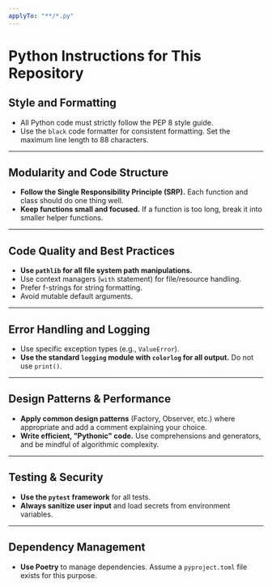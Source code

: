 ```yaml
---
applyTo: "**/*.py"
---
```

# Python Instructions for This Repository

## Style and Formatting
- All Python code must strictly follow the PEP 8 style guide.
- Use the `black` code formatter for consistent formatting. Set the maximum line length to 88 characters.

---

## Modularity and Code Structure
- **Follow the Single Responsibility Principle (SRP).** Each function and class should do one thing well.
- **Keep functions small and focused.** If a function is too long, break it into smaller helper functions.

---

## Code Quality and Best Practices
- **Use `pathlib` for all file system path manipulations.**
- Use context managers (`with` statement) for file/resource handling.
- Prefer f-strings for string formatting.
- Avoid mutable default arguments.

---

## Error Handling and Logging
- Use specific exception types (e.g., `ValueError`).
- **Use the standard `logging` module with `colorlog` for all output.** Do not use `print()`.

---

## Design Patterns & Performance
- **Apply common design patterns** (Factory, Observer, etc.) where appropriate and add a comment explaining your choice.
- **Write efficient, "Pythonic" code.** Use comprehensions and generators, and be mindful of algorithmic complexity.

---

## Testing & Security
- **Use the `pytest` framework** for all tests.
- **Always sanitize user input** and load secrets from environment variables.

---

## Dependency Management
- **Use Poetry** to manage dependencies. Assume a `pyproject.toml` file exists for this purpose.